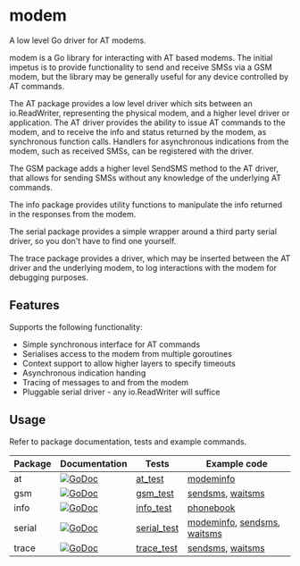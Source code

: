 modem
=======

A low level Go driver for AT modems.

modem is a Go library for interacting with AT based modems.
The initial impetus is to provide functionality to send and receive SMSs via
a GSM modem, but the library may be generally useful for any device controlled
by AT commands.

The AT package provides a low level driver which sits between an io.ReadWriter,
representing the physical modem, and a higher level driver or application.
The AT driver provides the ability to issue AT commands to the modem, and to
receive the info and status returned by the modem, as synchronous function calls.
Handlers for asynchronous indications from the modem, such as received SMSs,
can be registered with the driver.

The GSM package adds a higher level SendSMS method to the AT driver, that allows
for sending SMSs without any knowledge of the underlying AT commands.

The info package provides utility functions to manipulate the info returned in
the responses from the modem.

The serial package provides a simple wrapper around a third party serial driver,
so you don't have to find one yourself.

The trace package provides a driver, which may be inserted between the AT driver
and the underlying modem, to log interactions with the modem for debugging
purposes.

## Features ##

Supports the following functionality:
- Simple synchronous interface for AT commands
- Serialises access to the modem from multiple goroutines
- Context support to allow higher layers to specify timeouts
- Asynchronous indication handing
- Tracing of messages to and from the modem
- Pluggable serial driver - any io.ReadWriter will suffice

## Usage ##

Refer to package documentation, tests and example commands.

Package | Documentation | Tests | Example code
------- | ------------- | ----- | ------------
at | [![GoDoc](https://godoc.org/github.com/warthog618/modem/at?status.svg)](https://godoc.org/github.com/warthog618/modem/at) | [at_test](at/at_test.go) | [modeminfo](cmd/modeminfo/modeminfo.go)
gsm | [![GoDoc](https://godoc.org/github.com/warthog618/modem/gsm?status.svg)](https://godoc.org/github.com/warthog618/modem/gsm) | [gsm_test](gsm/gsm_test.go) | [sendsms](cmd/sendsms/sendsms.go), [waitsms](cmd/waitsms/waitsms.go)
info | [![GoDoc](https://godoc.org/github.com/warthog618/modem/info?status.svg)](https://godoc.org/github.com/warthog618/modem/info) | [info_test](info/info_test.go) | [phonebook](cmd/phonebook/phonebook.go)
serial | [![GoDoc](https://godoc.org/github.com/warthog618/modem/serial?status.svg)](https://godoc.org/github.com/warthog618/modem/serial) | [serial_test](serial/serial_test.go) | [modeminfo](cmd/modeminfo/modeminfo.go), [sendsms](cmd/sendsms/sendsms.go), [waitsms](cmd/waitsms/waitsms.go)
trace | [![GoDoc](https://godoc.org/github.com/warthog618/modem/trace?status.svg)](https://godoc.org/github.com/warthog618/modem/trace) | [trace_test](trace/trace_test.go) | [sendsms](cmd/sendsms/sendsms.go), [waitsms](cmd/waitsms/waitsms.go)
